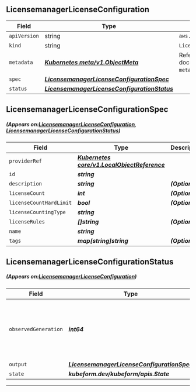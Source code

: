 ## LicensemanagerLicenseConfiguration
| Field | Type | Description |
| ------ | ----- | ----------- |
| `apiVersion` | string | `aws.kubeform.com/v1alpha1` |
|    `kind` | string | `LicensemanagerLicenseConfiguration` |
| `metadata` | ***[Kubernetes meta/v1.ObjectMeta](https://kubernetes.io/docs/reference/generated/kubernetes-api/v1.13/#objectmeta-v1-meta)***|Refer to the Kubernetes API documentation for the fields of the `metadata` field.|
| `spec` | ***[LicensemanagerLicenseConfigurationSpec](#LicensemanagerLicenseConfigurationSpec)***||
| `status` | ***[LicensemanagerLicenseConfigurationStatus](#LicensemanagerLicenseConfigurationStatus)***||
## LicensemanagerLicenseConfigurationSpec
##### (Appears on:[LicensemanagerLicenseConfiguration](#LicensemanagerLicenseConfiguration), [LicensemanagerLicenseConfigurationStatus](#LicensemanagerLicenseConfigurationStatus))
| Field | Type | Description |
| ------ | ----- | ----------- |
| `providerRef` | ***[Kubernetes core/v1.LocalObjectReference](https://kubernetes.io/docs/reference/generated/kubernetes-api/v1.13/#localobjectreference-v1-core)***||
| `id` | ***string***||
| `description` | ***string***| ***(Optional)*** |
| `licenseCount` | ***int***| ***(Optional)*** |
| `licenseCountHardLimit` | ***bool***| ***(Optional)*** |
| `licenseCountingType` | ***string***||
| `licenseRules` | ***[]string***| ***(Optional)*** |
| `name` | ***string***||
| `tags` | ***map[string]string***| ***(Optional)*** |
## LicensemanagerLicenseConfigurationStatus
##### (Appears on:[LicensemanagerLicenseConfiguration](#LicensemanagerLicenseConfiguration))
| Field | Type | Description |
| ------ | ----- | ----------- |
| `observedGeneration` | ***int64***| ***(Optional)*** Resource generation, which is updated on mutation by the API Server.|
| `output` | ***[LicensemanagerLicenseConfigurationSpec](#LicensemanagerLicenseConfigurationSpec)***| ***(Optional)*** |
| `state` | ***kubeform.dev/kubeform/apis.State***| ***(Optional)*** |
---
